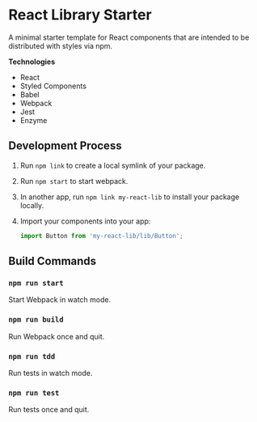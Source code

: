 # React Library Starter

A minimal starter template for React components that are intended to be distributed with styles via npm.

**Technologies**

* React
* Styled Components
* Babel
* Webpack
* Jest
* Enzyme

## Development Process

1.  Run `npm link` to create a local symlink of your package.
1.  Run `npm start` to start webpack.
1.  In another app, run `npm link my-react-lib` to install your package locally.
1.  Import your components into your app:

    ```js
    import Button from 'my-react-lib/lib/Button';
    ```

## Build Commands

### `npm run start`

Start Webpack in watch mode.

### `npm run build`

Run Webpack once and quit.

### `npm run tdd`

Run tests in watch mode.

### `npm run test`

Run tests once and quit.
